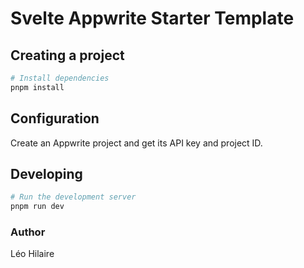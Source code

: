 # Svelte Appwrite Starter Template

## Creating a project

```bash
# Install dependencies
pnpm install
```

## Configuration

Create an Appwrite project and get its API key and project ID.

## Developing

```bash
# Run the development server
pnpm run dev
```

### Author

Léo Hilaire
